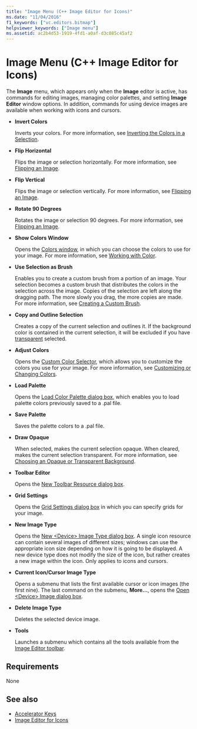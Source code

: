 ```yaml
---
title: "Image Menu (C++ Image Editor for Icons)"
ms.date: "11/04/2016"
f1_keywords: ["vc.editors.bitmap"]
helpviewer_keywords: ["Image menu"]
ms.assetid: ac2b4d53-1919-4fd1-a0af-d3c085c45af2
---
```

# Image Menu (C++ Image Editor for Icons)

The **Image** menu, which appears only when the **Image** editor is active, has commands for editing images, managing color palettes, and setting **Image Editor** window options. In addition, commands for using device images are available when working with icons and cursors.

- **Invert Colors**

   Inverts your colors. For more information, see [Inverting the Colors in a Selection](../windows/inverting-the-colors-in-a-selection-image-editor-for-icons.md).

- **Flip Horizontal**

   Flips the image or selection horizontally. For more information, see [Flipping an Image](../windows/flipping-an-image-image-editor-for-icons.md).

- **Flip Vertical**

   Flips the image or selection vertically. For more information, see [Flipping an Image](../windows/flipping-an-image-image-editor-for-icons.md).

- **Rotate 90 Degrees**

   Rotates the image or selection 90 degrees. For more information, see [Flipping an Image](../windows/flipping-an-image-image-editor-for-icons.md).

- **Show Colors Window**

   Opens the [Colors window](../windows/colors-window-image-editor-for-icons.md), in which you can choose the colors to use for your image. For more information, see [Working with Color](../windows/working-with-color-image-editor-for-icons.md).

- **Use Selection as Brush**

   Enables you to create a custom brush from a portion of an image. Your selection becomes a custom brush that distributes the colors in the selection across the image. Copies of the selection are left along the dragging path. The more slowly you drag, the more copies are made. For more information, see [Creating a Custom Brush](../windows/creating-a-custom-brush-image-editor-for-icons.md).

- **Copy and Outline Selection**

   Creates a copy of the current selection and outlines it. If the background color is contained in the current selection, it will be excluded if you have [transparent](../windows/choosing-a-transparent-or-opaque-background-image-editor-for-icons.md) selected.

- **Adjust Colors**

   Opens the [Custom Color Selector](../windows/custom-color-selector-dialog-box-image-editor-for-icons.md), which allows you to customize the colors you use for your image. For more information, see [Customizing or Changing Colors](../windows/customizing-or-changing-colors-image-editor-for-icons.md).

- **Load Palette**

   Opens the [Load Color Palette dialog box](../windows/load-palette-colors-dialog-box-image-editor-for-icons.md), which enables you to load palette colors previously saved to a .pal file.

- **Save Palette**

   Saves the palette colors to a .pal file.

- **Draw Opaque**

   When selected, makes the current selection opaque. When cleared, makes the current selection transparent. For more information, see [Choosing an Opaque or Transparent Background](../windows/choosing-a-transparent-or-opaque-background-image-editor-for-icons.md).

- **Toolbar Editor**

   Opens the [New Toolbar Resource dialog box](../windows/new-toolbar-resource-dialog-box.md).

- **Grid Settings**

   Opens the [Grid Settings dialog box](../windows/grid-settings-dialog-box-image-editor-for-icons.md) in which you can specify grids for your image.

- **New Image Type**

   Opens the [New \<Device> Image Type dialog box](../windows/new-device-image-type-dialog-box-image-editor-for-icons.md). A single icon resource can contain several images of different sizes; windows can use the appropriate icon size depending on how it is going to be displayed. A new device type does not modify the size of the icon, but rather creates a new image within the icon. Only applies to icons and cursors.

- **Current Icon/Cursor Image Type**

   Opens a submenu that lists the first available cursor or icon images (the first nine). The last command on the submenu, **More...**, opens the [Open \<Device> Image dialog box](../windows/open-device-image-dialog-box-image-editor-for-icons.md).

- **Delete Image Type**

   Deletes the selected device image.

- **Tools**

   Launches a submenu which contains all the tools available from the [Image Editor toolbar](../windows/toolbar-image-editor-for-icons.md).

## Requirements

None

## See also

- [Accelerator Keys](../windows/accelerator-keys-image-editor-for-icons.md)
- [Image Editor for Icons](../windows/image-editor-for-icons.md)
